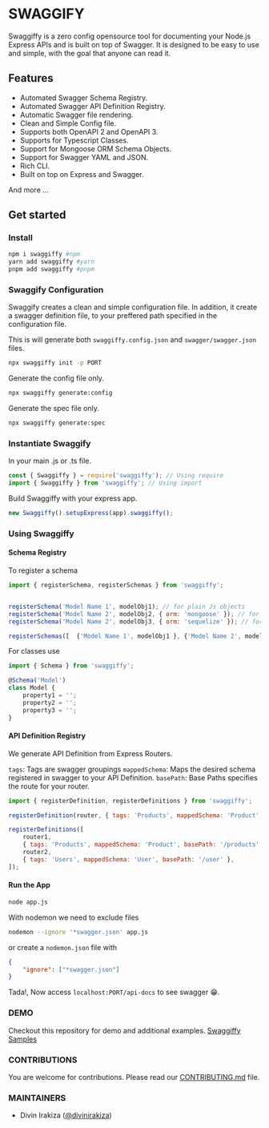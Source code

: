 # SWAGGIFY

Swaggiffy is a zero config opensource tool for documenting your Node.js Express APIs and is built on top of Swagger. It is designed to be easy to use and simple, with the goal that anyone can read it. <br>

## Features

-   Automated Swagger Schema Registry.
-   Automated Swagger API Definition Registry.
-   Automatic Swagger file rendering.
-   Clean and Simple Config file.
-   Supports both OpenAPI 2 and OpenAPI 3.
-   Supports for Typescript Classes.
-   Support for Mongoose ORM Schema Objects.
-   Support for Swagger YAML and JSON.
-   Rich CLI.
-   Built on top on Express and Swagger.

And more ...

## Get started

### Install

```bash
npm i swaggiffy #npm
yarn add swaggiffy #yarn
pnpm add swaggiffy #pnpm
```

### Swaggify Configuration

Swaggify creates a clean and simple configuration file. In addition, it create a swagger definition file,
to your preffered path specified in the configuration file.

This is will generate both `swaggiffy.config.json` and `swagger/swagger.json` files.

```bash
npx swaggiffy init -p PORT
```

Generate the config file only.

```bash
npx swaggiffy generate:config
```

Generate the spec file only.

```bash
npx swaggiffy generate:spec
```

### Instantiate Swaggify

In your main .js or .ts file.

```js
const { Swaggiffy } = require('swaggiffy'); // Using require
import { Swaggiffy } from 'swaggiffy'; // Using import
```

Build Swaggiffy with your express app.

```js
new Swaggiffy().setupExpress(app).swaggiffy();
```

### Using Swaggiffy

#### Schema Registry

To register a schema

```js
import { registerSchema, registerSchemas } from 'swaggiffy';


registerSchema('Model Name 1', modelObj1); // for plain Js objects
registerSchema('Model Name 2', modelObj2, { orm: 'mongoose' }); // for mongoose model
registerSchema('Model Name 2', modelObj3, { orm: 'sequelize' }); // for sequelize model

registerSchemas([  {'Model Name 1', modelObj1 }, {'Model Name 2', modelObj2, { orm: 'mongoose' }} ]); // for multiple schemas
```

For classes use

```js
import { Schema } from 'swaggiffy';

@Schema('Model')
class Model {
    property1 = '';
    property2 = '';
    property3 = '';
}
```

#### API Definition Registry

We generate API Definition from Express Routers.

`tags`: Tags are swagger groupings
`mappedSchema`: Maps the desired schema registered in swagger to your API Definition.
`basePath`: Base Paths specifies the route for your router.

```js
import { registerDefinition, registerDefinitions } from 'swaggiffy';

registerDefinition(router, { tags: 'Products', mappedSchema: 'Product', basePath: '/products' });

registerDefinitions([
    router1,
    { tags: 'Products', mappedSchema: 'Product', basePath: '/products' },
    router2,
    { tags: 'Users', mappedSchema: 'User', basePath: '/user' },
]);
```

#### Run the App

```bash
node app.js
```

With nodemon we need to exclude files

```bash
nodemon --ignore '*swagger.json' app.js
```

or create a `nodemon.json` file with

```json
{
    "ignore": ["*swagger.json"]
}
```

Tada!, Now access `localhost:PORT/api-docs` to see swagger 😁.

### DEMO

Checkout this repository for demo and additional examples.
[Swaggiffy Samples](https://github.com/divinirakiza/swaggify-samples)

### CONTRIBUTIONS

You are welcome for contributions. Please read our [CONTRIBUTING.md](https://github.com/divinirakiza/swaggiffy/blob/main/CONTRIBUTING.md) file.

### MAINTAINERS

-   Divin Irakiza ([@divinirakiza](https://github.com/divinirakiza))
